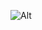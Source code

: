 ![Alt](https://repobeats.axiom.co/api/embed/33eed0c85c74b08d09d85f23a4b46825c3e4dc83.svg "Repobeats analytics image")
